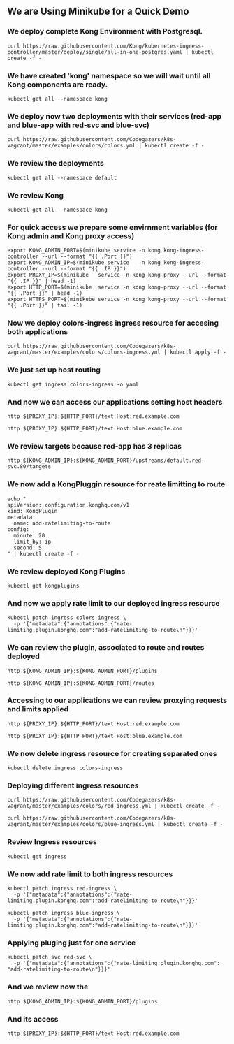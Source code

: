 
## We are Using Minikube for a Quick Demo

### We deploy complete Kong Environment with Postgresql.
~~~
curl https://raw.githubusercontent.com/Kong/kubernetes-ingress-controller/master/deploy/single/all-in-one-postgres.yaml | kubectl create -f -
~~~

### We have created 'kong' namespace so we will wait until all Kong components are ready.
~~~
kubectl get all --namespace kong
~~~
### We deploy now two deployments with their services (red-app and blue-app with red-svc and blue-svc) 
~~~
curl https://raw.githubusercontent.com/Codegazers/k8s-vagrant/master/examples/colors/colors.yml | kubectl create -f -
~~~

### We review the deployments
~~~
kubectl get all --namespace default
~~~

### We review Kong
~~~
kubectl get all --namespace kong
~~~

### For quick access we prepare some envirnment variables (for Kong admin and Kong proxy access)
~~~
export KONG_ADMIN_PORT=$(minikube service -n kong kong-ingress-controller --url --format "{{ .Port }}")
export KONG_ADMIN_IP=$(minikube service   -n kong kong-ingress-controller --url --format "{{ .IP }}")
export PROXY_IP=$(minikube   service -n kong kong-proxy --url --format "{{ .IP }}" | head -1)
export HTTP_PORT=$(minikube  service -n kong kong-proxy --url --format "{{ .Port }}" | head -1)
export HTTPS_PORT=$(minikube service -n kong kong-proxy --url --format "{{ .Port }}" | tail -1)
~~~

### Now we deploy colors-ingress ingress resource for accesing both applications
~~~
curl https://raw.githubusercontent.com/Codegazers/k8s-vagrant/master/examples/colors/colors-ingress.yml | kubectl apply -f -
~~~

### We just set up host routing
~~~
kubectl get ingress colors-ingress -o yaml
~~~

### And now we can access our applications setting host headers
~~~
http ${PROXY_IP}:${HTTP_PORT}/text Host:red.example.com

http ${PROXY_IP}:${HTTP_PORT}/text Host:blue.example.com
~~~

### We review targets because red-app has 3 replicas
~~~
http ${KONG_ADMIN_IP}:${KONG_ADMIN_PORT}/upstreams/default.red-svc.80/targets
~~~

### We now add a KongPluggin resource for reate limitting to route
~~~
echo "
apiVersion: configuration.konghq.com/v1
kind: KongPlugin
metadata:
  name: add-ratelimiting-to-route
config:
  minute: 20
  limit_by: ip
  second: 5
" | kubectl create -f -
~~~

### We review deployed Kong Plugins
~~~
kubectl get kongplugins
~~~

### And now we apply rate limit to our deployed ingress resource
~~~
kubectl patch ingress colors-ingress \
  -p '{"metadata":{"annotations":{"rate-limiting.plugin.konghq.com":"add-ratelimiting-to-route\n"}}}'
~~~

### We can review the plugin, associated to route and routes deployed
~~~
http ${KONG_ADMIN_IP}:${KONG_ADMIN_PORT}/plugins

http ${KONG_ADMIN_IP}:${KONG_ADMIN_PORT}/routes
~~~

### Accessing to our applications we can review proxying requests and limits applied
~~~ 
http ${PROXY_IP}:${HTTP_PORT}/text Host:red.example.com

http ${PROXY_IP}:${HTTP_PORT}/text Host:blue.example.com
~~~

### We now delete ingress resource for creating separated ones
~~~ 
kubectl delete ingress colors-ingress
~~~

### Deploying different ingress resources
~~~
curl https://raw.githubusercontent.com/Codegazers/k8s-vagrant/master/examples/colors/red-ingress.yml | kubectl create -f -

curl https://raw.githubusercontent.com/Codegazers/k8s-vagrant/master/examples/colors/blue-ingress.yml | kubectl create -f -
~~~

### Review Ingress resources
~~~
kubectl get ingress
~~~

### We now add rate limit to both ingress resources
~~~
kubectl patch ingress red-ingress \
  -p '{"metadata":{"annotations":{"rate-limiting.plugin.konghq.com":"add-ratelimiting-to-route\n"}}}'

kubectl patch ingress blue-ingress \
  -p '{"metadata":{"annotations":{"rate-limiting.plugin.konghq.com":"add-ratelimiting-to-route\n"}}}'
~~~

### Applying pluging just for one service
~~~
kubectl patch svc red-svc \
  -p '{"metadata":{"annotations":{"rate-limiting.plugin.konghq.com": "add-ratelimiting-to-route\n"}}}'
~~~

### And we review now the 
~~~
http ${KONG_ADMIN_IP}:${KONG_ADMIN_PORT}/plugins
~~~

### And its access
~~~ 
http ${PROXY_IP}:${HTTP_PORT}/text Host:red.example.com
~~~
